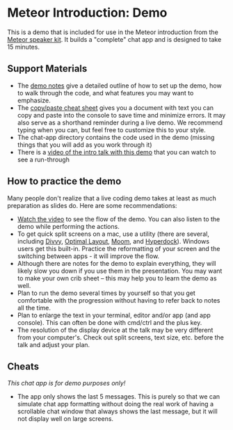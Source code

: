 # Meteor Introduction: Demo

This is a demo that is included for use in the Meteor introduction from the [Meteor speaker kit](http://speakerkit.meteor.com/). It builds a "complete" chat app and is designed to take 15 minutes. 

## Support Materials

* The [demo notes](intro-demo-notes.md) give a detailed outline of how to set up the demo, how to walk through the code, and what features you may want to emphasize.
* The [copy/paste cheat sheet](demo-copy-paste.md) gives you a document with text you can copy and paste into the console to save time and minimize errors. It may also serve as a shorthand reminder during a live demo. We recommend typing when you can, but feel free to customize this to your style.
* The chat-app directory contains the code used in the demo (missing things that you will add as you work through it)
* There is a [video of the intro talk with this demo](https://youtu.be/dOCMpoeuwTI?t=3m44s) that you can watch to see a run-through


## How to practice the demo

Many people don't realize that a live coding demo takes at least as much preparation as slides do. Here are some recommendations:

* [Watch the video](https://youtu.be/dOCMpoeuwTI?t=3m44s) to see the flow of the demo. You can also listen to the demo while performing the actions.
* To get quick split screens on a mac, use a utility (there are several, including [Divvy](http://mizage.com/divvy/), [Optimal Layout](http://most-advantageous.com/optimal-layout/), [Moom](http://manytricks.com/moom/), and [Hyperdock](https://bahoom.com/hyperdock/)). Windows users get this built-in. Practice the reformatting of your screen and the switching between apps - it will improve the flow.
* Although there are notes for the demo to explain everything, they will likely slow you down if you use them in the presentation. You may want to make your own crib sheet – this may help you to learn the demo as well.
* Plan to run the demo several times by yourself so that you get comfortable with the progression without having to refer back to notes all the time.
* Plan to enlarge the text in your terminal, editor and/or app (and app console). This can often be done with cmd/ctrl and the plus key.
* The resolution of the display device at the talk may be very different from your computer's. Check out split screens, text size, etc. before the talk and adjust your plan.

## Cheats

*This chat app is for demo purposes only!*

* The app only shows the last 5 messages. This is purely so that we can simulate chat app formatting without doing the real work of having a scrollable chat window that always shows the last message, but it will not display well on large screens.
